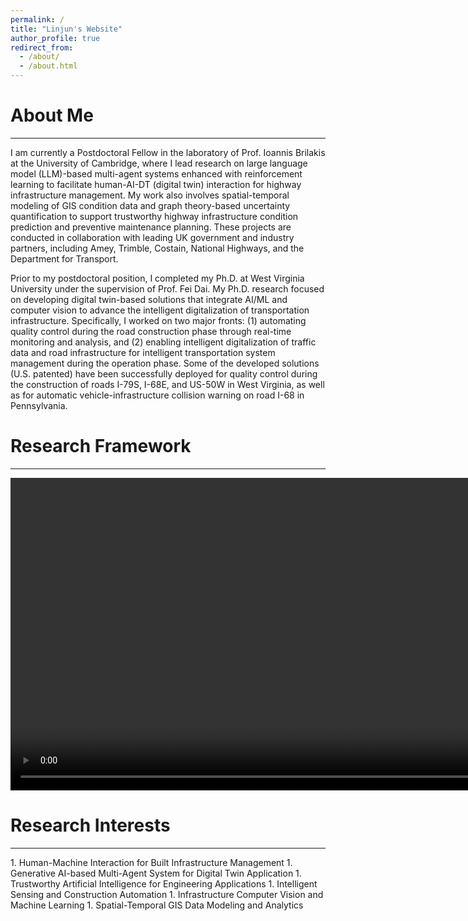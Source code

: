 ```yaml
---
permalink: /
title: "Linjun's Website"
author_profile: true
redirect_from: 
  - /about/
  - /about.html
---
```

About Me
======
<hr/>
I am currently a Postdoctoral Fellow in the laboratory of Prof. Ioannis Brilakis at the University of Cambridge, where I lead research on large language model (LLM)-based multi-agent systems enhanced with reinforcement learning to facilitate human-AI-DT (digital twin) interaction for highway infrastructure management. My work also involves spatial-temporal modeling of GIS condition data and graph theory-based uncertainty quantification to support trustworthy highway infrastructure condition prediction and preventive maintenance planning. These projects are conducted in collaboration with leading UK government and industry partners, including Amey, Trimble, Costain, National Highways, and the Department for Transport. 

Prior to my postdoctoral position, I completed my Ph.D. at West Virginia University under the supervision of Prof. Fei Dai. My Ph.D. research focused on developing digital twin-based solutions that integrate AI/ML and computer vision to advance the intelligent digitalization of transportation infrastructure. Specifically, I worked on two major fronts: (1) automating quality control during the road construction phase through real-time monitoring and analysis, and (2) enabling intelligent digitalization of traffic data and road infrastructure for intelligent transportation system management during the operation phase. Some of the developed solutions (U.S. patented) have been successfully deployed for quality control during the construction of roads I-79S, I-68E, and US-50W in West Virginia, as well as for automatic vehicle-infrastructure collision warning on road I-68 in Pennsylvania. 

Research Framework
======
<hr/>
<video width="1000" height="500" autoplay loop muted playsinline controls>
  <source src="{{ '/images/research_demo1.av1.mp4' | relative_url }}" type="video/mp4">
</video>


Research Interests
======
<hr/>
1. Human-Machine Interaction for Built Infrastructure Management
1. Generative AI-based Multi-Agent System for Digital Twin Application
1. Trustworthy Artificial Intelligence for Engineering Applications
1. Intelligent Sensing and Construction Automation
1. Infrastructure Computer Vision and Machine Learning 
1. Spatial-Temporal GIS Data Modeling and Analytics
